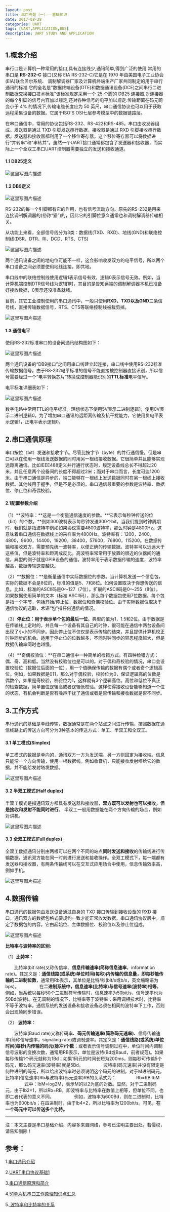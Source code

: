 ```yaml
---
layout: post
title: 串口专题（一）——基础知识
date: 2017-08-28
categories: UART
tags: [UART,APPLICATION,BUS]
description: UART STUDY AND APPLICATION
---
```


## **1.概念介绍**

串行口是计算机一种常用的接口,具有连接线少,通讯简单,得到广泛的使用.常用的串口是 **RS-232-C** 接口(又称 EIA RS-232-C)它是在 1970 年由美国电子工业协会(EIA)联合贝尔系统、 调制解调器厂家及计算机终端生产厂家共同制定的用于串行通讯的标准.它的全名是"数据终端设备(DTE)和数据通讯设备(DCE)之间串行二进制数据交换接口技术标准"该标准规定采用一个 25 个脚的 DB25 连接器,对连接器的每个引脚的信号内容加以规定,还对各种信号的电平加以规定.传输距离在码元畸变小于 4% 的情况下,传输电缆长度应为 50 英尺，串口通信协议也可以用于获取远程采集设备的数据。它属于ISO'S OSI七层参考模型中的数据链路层。

在串口通信中，常用的协议包括RS-232、RS-422和RS-485。串口由收发器组成。发送器是通过 TXD 引脚发送串行数据，接收器是通过 RXD 引脚接收串行数据。发送器和接收器都利用了一个移位寄存器，这个移位寄存器可以将数据进行“并转串”和“串转并”。虽然一个UART接口通常都包含了发送器和接收器，而实际上一个全双工串口UART控制器需要独立的发送和接收通道。

#### **1.1 DB25定义**

![这里写图片描述](http://img.blog.csdn.net/20170828110535324?watermark/2/text/aHR0cDovL2Jsb2cuY3Nkbi5uZXQvd3d0MTg4MTE3MDc5NzE=/font/5a6L5L2T/fontsize/400/fill/I0JBQkFCMA==/dissolve/70/gravity/SouthEast)



#### **1.2 DB9定义**

![这里写图片描述](http://img.blog.csdn.net/20170828111210924?watermark/2/text/aHR0cDovL2Jsb2cuY3Nkbi5uZXQvd3d0MTg4MTE3MDc5NzE=/font/5a6L5L2T/fontsize/400/fill/I0JBQkFCMA==/dissolve/70/gravity/SouthEast)

RS-232的每一个引脚都有它的作用，也有信号流动方向。原先的RS-232是用来连接调制解调器的(俗称“猫”)的，因此它的引脚位意义通常也和调制解调器传输相关。 

从功能上来看，全部信号线分为3类：数据线(TXD、RXD)、地线(GND)和联络控制线(DSR、DTR、RI、DCD、RTS、CTS) 

![这里写图片描述](http://img.blog.csdn.net/20170828111454008?watermark/2/text/aHR0cDovL2Jsb2cuY3Nkbi5uZXQvd3d0MTg4MTE3MDc5NzE=/font/5a6L5L2T/fontsize/400/fill/I0JBQkFCMA==/dissolve/70/gravity/SouthEast)

两个通讯设备之间的地电位可能不一样，这会影响收发双方的电平信号，所以两个串口设备之间必须要使用地线连接，即共地。 

串口线中的联络控制线使用逻辑1表示信号有效，逻辑0表示信号无效。例如，当计算机端控制DTR信号线为逻辑1时，其目的是告知远端的调制解调器本机已准备好接收数据，0表示还没准备就绪。

目前，其它工业控制使用的串口通讯中，一般只使用**RXD、TXD以及GND**三条信号线，直接传输数据信号，RTS、CTS等联络控制线被裁剪掉。

![这里写图片描述](http://img.blog.csdn.net/20170828112742766?watermark/2/text/aHR0cDovL2Jsb2cuY3Nkbi5uZXQvd3d0MTg4MTE3MDc5NzE=/font/5a6L5L2T/fontsize/400/fill/I0JBQkFCMA==/dissolve/70/gravity/SouthEast)

#### **1.3 通信电平**

使用RS-232标准串口的设备间通讯结构图如下：

![这里写图片描述](http://img.blog.csdn.net/20170828135543371?watermark/2/text/aHR0cDovL2Jsb2cuY3Nkbi5uZXQvd3d0MTg4MTE3MDc5NzE=/font/5a6L5L2T/fontsize/400/fill/I0JBQkFCMA==/dissolve/70/gravity/SouthEast)

两个通讯设备的“DB9接口”之间用串口线建立起连接，串口线中使用RS-232标准传输数据信号。由于RS-232电平标准的信号不能直接被控制器直接识别，所以信号需要经过一个“电平转换芯片”转换成控制器能识别的**TTL标准**电平信号。

电平标准详细表如下：

![这里写图片描述](http://img.blog.csdn.net/20170828135743284?watermark/2/text/aHR0cDovL2Jsb2cuY3Nkbi5uZXQvd3d0MTg4MTE3MDc5NzE=/font/5a6L5L2T/fontsize/400/fill/I0JBQkFCMA==/dissolve/70/gravity/SouthEast)

数字电路中常用TTL的电平标准。理想状态下使用5V表示二进制逻辑1，使用0V表示二进制逻辑0。为了增加串口通讯的远距离传输及抗干扰能力，它使用负电平表示逻辑1，正电平表示逻辑0。 

## **2.串口通信原理**

串口按位（bit）发送和接收字节。尽管比按字节（byte）的并行通信慢，但是串口可以在使用一根线发送数据的同时用另一根线接收数据。它很简单并且能够实现远距离通信。比如IEEE488定义并行通行状态时，规定设备线总长不得超过20米，并且任意两个设备间的长度不得超过2米；而对于串口而言，长度可达1200米。由于串口通信是异步的，端口能够在一根线上发送数据同时在另一根线上接收数据。其他线用于握手，但是不是必须的。串口通信最重要的参数是波特率、数据位、停止位和奇偶校验。

#### **2.1配置参数介绍**

（1）**波特率：**这是一个衡量通信速度的参数。**它表示每秒钟传送的位（bit）的个数。**例如300波特表示每秒钟发送300个bit。当我们提到时钟周期时，我们就是指波特率例如如果协议需要4800波特率，那么时钟是4800Hz。这意味着串口通信在数据线上的采样率为4800Hz。波特率有：1200，2400，4800，9600，14400，19200，38400，57600，76800，115200。在数据传输和接收双方，需要预先统一波特率，以便正确的传输数据。波特率可以远远大于这些值，但是波特率和距离成反比。高波特率常常用于放置的很近的仪器间的通信，典型的例子就是GPIB设备的通信。波特率用于表示数据传输的速度，波特率越高，数据传输速度越快。

（2）**数据位：**是衡量通信中实际数据位的参数。当计算机发送一个信息包，实际的数据不会是8位的，标准的值是5、7和8位。如何设置取决于你想传送的信息。比如，标准的ASCII码是0～127（7位）。扩展的ASCII码是0～255（8位）。如果数据使用简单的文本（标准 ASCII码），那么每个数据包使用7位数据。每个包是指一个字节，包括开始/停止位，数据位和奇偶校验位。由于实际数据位取决于通信协议的选取，术语“包”指任何通信的情况。

（3）**停止位：**用于**表示单个包的最后一位**。典型的值为1，1.5和2位。由于数据是在传输线上定时的，并且每一个设备有其自己的时钟，很可能在通信中两台设备间出现了小小的不同步。因此停止位不仅仅是表示传输的结束，并且提供计算机校正时钟同步的机会。适用于停止位的位数越多，不同时钟同步的容忍程度越大，但是数据传输率同时也越慢。 　　

（4）**奇偶校验位：**在串口通信中一种简单的检错方式。有四种检错方式：偶、奇、高和低。当然没有校验位也是可以的。对于偶和奇校验的情况，串口会设置校验位（数据位后面的一位），用一个值确保传输的数据有偶个或者奇个逻辑高位。例如，如果数据是011，那么对于偶校验，校验位为0，保证逻辑高的位数是偶数个。如果是奇校验，校验位为1，这样就有3个逻辑高位。高位和低位不真正的检查数据，简单置位逻辑高或者逻辑低校验。这样使得接收设备能够知道一个位的状态，有机会判断是否有噪声干扰了通信或者是否传输和接收数据是否不同步。

## **3.工作方式**

串行通讯的基础是单线传输，数据通常是在两个站点之间进行传输，按照数据在通信线路上的传送方向可分为3种基本的传送方式：单工、半双工和全双工。

#### **3.1 单工模式(Simplex)** 

单工模式的数据是单向的，通讯双方一方为发送端，另一方则固定为接收端。信息只能沿一个方向传输，使用一根数据线。例如收音机，只能接收发射塔给它的数据，并不能给发射塔发数据。 

![这里写图片描述](http://img.blog.csdn.net/20170828134916085?watermark/2/text/aHR0cDovL2Jsb2cuY3Nkbi5uZXQvd3d0MTg4MTE3MDc5NzE=/font/5a6L5L2T/fontsize/400/fill/I0JBQkFCMA==/dissolve/70/gravity/SouthEast)

#### **3.2 半双工模式(Half duplex)**

半双工模式是指通讯双方都具有发送器和接收器，**双方既可以发射也可以接收，但是接收和发射不能同时进行**。 半双工一般用数据能在两个方向传输的场合，例如对讲机。

![这里写图片描述](http://img.blog.csdn.net/20170828134604730?watermark/2/text/aHR0cDovL2Jsb2cuY3Nkbi5uZXQvd3d0MTg4MTE3MDc5NzE=/font/5a6L5L2T/fontsize/400/fill/I0JBQkFCMA==/dissolve/70/gravity/SouthEast)

#### **3.3 全双工模式(Full duplex)**

全双工数据通讯分别由两根可以在两个不同的站点**同时发送和接收**的传输线进行传输数据，通讯双方能在同一时刻进行发送和接收操作。全双工模式下，每一端都有发送器和接收器，有两条传输线可以在交互式应用场合中使用，信息传输效率高，例如手机。

![这里写图片描述](http://img.blog.csdn.net/20170828135140345?watermark/2/text/aHR0cDovL2Jsb2cuY3Nkbi5uZXQvd3d0MTg4MTE3MDc5NzE=/font/5a6L5L2T/fontsize/400/fill/I0JBQkFCMA==/dissolve/70/gravity/SouthEast)

## **4.数据传输**

串口通讯的数据包由发送设备通过自身的 TXD 接口传输到接收设备的 RXD 接口，通讯双方的数据包格式要规约一致才能正常收发数据。串口通讯协议层中，规定了数据包的内容，它由起始位、主体数据位、校验位以及停止位组成。

![这里写图片描述](http://img.blog.csdn.net/20170828141925878?watermark/2/text/aHR0cDovL2Jsb2cuY3Nkbi5uZXQvd3d0MTg4MTE3MDc5NzE=/font/5a6L5L2T/fontsize/400/fill/I0JBQkFCMA==/dissolve/70/gravity/SouthEast)


**比特率与波特率的区别:**

（1）**比特率：**

　　比特率(bit rate)又称传信率、**信息传输速率(简称信息速率**，information rate)。其定义是：**通信线路(或系统)单位时间(每秒)内传输的信息量，即每秒能传输的二进制位数**，通常用Rb表示，其单位是比特/秒(bit/s或b/s，英文缩略语为bps)。
　　
　　在**二进制系统中，信息速率(比特率)与信号速率(波特率)相等**，例如，当系统以每秒50个二进制符号传输时，信息速率为50bit/s，信号速率也为50Bd(波特)。在无调制的情况下，比特率等于波特率；采用调相技术时，比特率不等于波特率。通信系统的发送设备和接收设备必须在相同的波特率下工作，否则会出现帧同步错误。

（2） **波特率：**

　　波特率(Baud rate)又称传码率、**码元传输速率(简称码元速率)**、信号传输速率(简称信号速率，signaling rate)或调制速率。其定义是：**通信线路(或系统)单位时间(每秒)内传输的码元(脉冲)个数**；或者表示信号调制过程中，单位时间内调制信号波形的变换次数，通常用RB表示，单位是波特(Bd或Baud，前者规范)。如果每秒传输1个码元就称为1Bd；如果1码元的时间长短为200ms，则每秒可传输5个码元，那么码元速率(波特率)就是5Bd。
　　
　　波特率(码元速率)并没有限定是何种进制的码元，所以给出波特率时必须说明这个码元的进制。对于M进制码元，比特率(信息速率)Rb与波特率(码元速率)RB的关系式为：
　　
　　Rb=RB·lbM
　　
　　式中：lbM=log2M，表示M的以2为底的对数。显然，对于二进制码元，由于lb2=1，所以Rb=RB，即波特率与比特率在数值上相等，但单位不同，也即二者代表的意义不同。
　　
　　例如，波特率为600Bd，则在二进制时，比特率也为600bit/s；在四进制时，由于lb4=2，所以比特率为1200bit/s。可见，**在一个码元中可以传送多个比特。**



____

注：本文主要是串口基础介绍，内容多来自网络，参考已注明主要出处。若侵权，请告知删除！




## 参考：

1.[串口通讯介绍](http://blog.csdn.net/qq_29344757/article/details/75246263?locationNum=10&fps=1)

2.[UART串口协议基础1](http://blog.csdn.net/liuzongming1988/article/details/46368657)

3.[串口通信原理和简介](http://blog.csdn.net/qq_28775437/article/details/73826276)

4.[51单片机串口工作原理知识点汇总](http://www.cnblogs.com/hughdong/p/6856861.html)

5.[ 波特率和比特率的关系](http://blog.csdn.net/u011392772/article/details/51496067)
